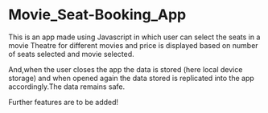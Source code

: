 # Movie_Seat-Booking_App

This is an app made using Javascript in which user can select the seats in a movie Theatre for different movies and price is displayed based on number of seats selected and movie selected.

And,when the user closes the app the data is stored (here local device storage) and when opened again the data stored is replicated into the app accordingly.The data remains safe.

Further features are to be added!
